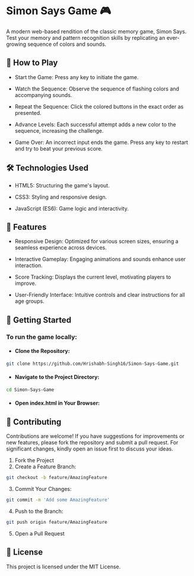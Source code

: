 
# Simon Says Game 🎮

A modern web-based rendition of the classic memory game, Simon Says. Test your memory and pattern recognition skills by replicating an ever-growing sequence of colors and sounds.

## 🧠 How to Play
-  Start the Game: Press any key to initiate the game.

-  Watch the Sequence: Observe the sequence of flashing colors and accompanying sounds.

-  Repeat the Sequence: Click the colored buttons in the exact order as presented.

- Advance Levels: Each successful attempt adds a new color to the sequence, increasing the challenge.

-  Game Over: An incorrect input ends the game. Press any key to restart and try to beat your previous score.
## 🛠️ Technologies Used
- HTML5: Structuring the game's layout.

- CSS3: Styling and responsive design.

- JavaScript (ES6): Game logic and interactivity.
## 🌟 Features
- Responsive Design: Optimized for various screen sizes, ensuring a seamless experience across devices.

- Interactive Gameplay: Engaging animations and sounds enhance user interaction.

- Score Tracking: Displays the current level, motivating players to improve.

- User-Friendly Interface: Intuitive controls and clear instructions for all age groups.
## 🚀 Getting Started
### To run the game locally:
-   #### Clone the Repository:
```bash
git clone https://github.com/Hrishabh-Singh16/Simon-Says-Game.git

```
- #### Navigate to the Project Directory:
```bash
cd Simon-Says-Game
```
- #### Open index.html in Your Browser:



## 🤝 Contributing
Contributions are welcome! If you have suggestions for improvements or new features, please fork the repository and submit a pull request. For significant changes, kindly open an issue first to discuss your ideas.
1.  Fork the Project
2.  Create a Feature Branch:
```bash
git checkout -b feature/AmazingFeature

```
3. Commit Your Changes:
```bash
git commit -m 'Add some AmazingFeature'

```
4.  Push to the Branch:
```bash
git push origin feature/AmazingFeature

```
5.  Open a Pull Request





## 📄 License
This project is licensed under the MIT License.

